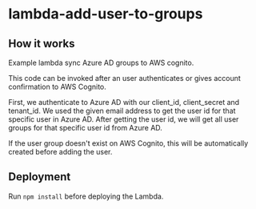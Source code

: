 # lambda-add-user-to-groups

## How it works

Example lambda sync Azure AD groups to AWS cognito.

This code can be invoked after an user authenticates or gives account confirmation to AWS Cognito.

First, we authenticate to Azure AD with our client_id, client_secret and tenant_id.
We used the given email address to get the user id for that specific user in Azure AD.
After getting the user id, we will get all user groups for that specific user id from Azure AD.

If the user group doesn't exist on AWS Cognito, this will be automatically created before adding the user.

## Deployment
Run `npm install` before deploying the Lambda.
